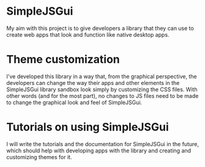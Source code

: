 # SimpleJSGui
My aim with this project is to give developers a library that they can use to create web apps that look and function like native desktop apps.

# Theme customization
I've developed this library in a way that, from the graphical perspective, the developers can change the way their apps and other elements in the SimpleJSGui library sandbox look simply by customizing the CSS files. With other words (and for the most part), no changes to JS files need to be made to change the graphical look and feel of SimpleJSGui.

# Tutorials on using SimpleJSGui
I will write the tutorials and the documentation for SimpleJSGui in the future, which should help with developing apps with the library and creating and customizing themes for it.
